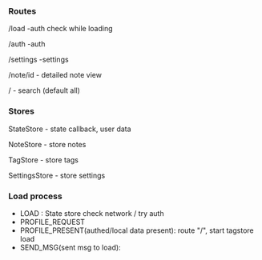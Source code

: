 ### Routes

/load -auth check while loading

/auth -auth

/settings -settings

/note/id - detailed note view

/ - search (default all)

### Stores

StateStore - state callback, user data

NoteStore - store notes

TagStore - store tags 

SettingsStore - store settings

### Load process
- LOAD : State store check network / try auth
- PROFILE_REQUEST 
- PROFILE_PRESENT(authed/local data present): route "/", start tagstore load
- SEND_MSG(sent msg to load):